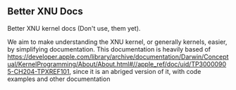## Better XNU Docs
Better XNU kernel docs (Don't use, them yet).

We aim to make understanding the XNU kernel, or generally kernels, easier, by simplifying documentation.
This documentation is heavily based of https://developer.apple.com/library/archive/documentation/Darwin/Conceptual/KernelProgramming/About/About.html#//apple_ref/doc/uid/TP30000905-CH204-TPXREF101,
since it is an abriged version of it, with code examples and other documentation
